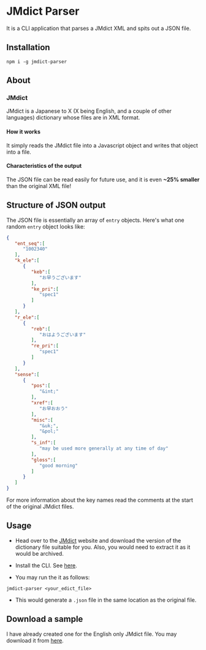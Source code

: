 # JMdict Parser

It is a CLI application that parses a JMdict XML and spits out a JSON file.

## Installation

```ShellSession
npm i -g jmdict-parser
```

## About

### JMdict

JMdict is a Japanese to X (X being English, and a couple of other languages) dictionary whose files are in XML format.

#### How it works

It simply reads the JMdict file into a Javascript object and writes that object into a file.

#### Characteristics of the output

The JSON file can be read easily for future use, and it is even **~25% smaller** than the original XML file!

## Structure of JSON output

The JSON file is essentially an array of `entry` objects. Here's what one random `entry` object looks like:

```json
{
   "ent_seq":[
      "1002340"
   ],
   "k_ele":[
      {
         "keb":[
            "お早うございます"
         ],
         "ke_pri":[
            "spec1"
         ]
      }
   ],
   "r_ele":[
      {
         "reb":[
            "おはようございます"
         ],
         "re_pri":[
            "spec1"
         ]
      }
   ],
   "sense":[
      {
         "pos":[
            "&int;"
         ],
         "xref":[
            "お早おおう"
         ],
         "misc":[
            "&uk;",
            "&pol;"
         ],
         "s_inf":[
            "may be used more generally at any time of day"
         ],
         "gloss":[
            "good morning"
         ]
      }
   ]
}
```

For more information about the key names read the comments at the start of the original JMdict files.

## Usage

* Head over to the [JMdict](http://www.edrdg.org/jmdict/edict_doc.html) website and download the version of the dictionary file suitable for you. Also, you would need to extract it as it would be archived.

* Install the CLI. See [here](#Installation).

* You may run the it as follows:

```ShellSession
jmdict-parser <your_edict_file>
```

* This would generate a `.json` file in the same location as the original file.

## Download a sample

I have already created one for the English only JMdict file. You may download it from [here](https://droppy.cryf.in/$/qfxsg).

